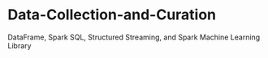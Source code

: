 # Data-Collection-and-Curation
DataFrame, Spark SQL, Structured Streaming, and Spark Machine Learning Library
